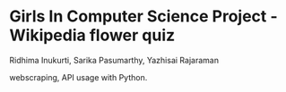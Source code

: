 # Girls In Computer Science Project - Wikipedia flower quiz
Ridhima Inukurti, Sarika Pasumarthy, Yazhisai Rajaraman

webscraping, API usage with Python. 
